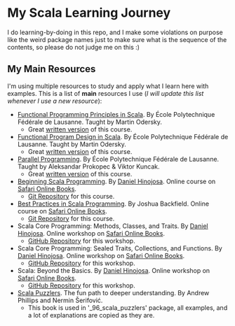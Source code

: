 # My Scala Learning Journey
I do learning-by-doing in this repo, and I make some violations on purpose like the weird package names just to make sure what is the sequence of the contents, so please do not judge me on this :)

## My Main Resources
I'm using multiple resources to study and apply what I learn here with examples. This is a list of **main** resources I use (_I will update this list whenever I use a new resource_):

* [Functional Programming Principles in Scala](https://www.coursera.org/learn/progfun1/). By École Polytechnique Fédérale de Lausanne. Taught by Martin Odersky.
    * Great [written version](https://github.com/rohgar/scala-principles-1/wiki) of this course.
* [Functional Program Design in Scala](https://www.coursera.org/learn/progfun2/). By École Polytechnique Fédérale de Lausanne. Taught by Martin Odersky.
    * Great [written version](https://github.com/rohgar/scala-design-2/wiki) of this course.
* [Parallel Programming](https://www.coursera.org/learn/parprog1/). By École Polytechnique Fédérale de Lausanne. Taught by Aleksandar Prokopec & Viktor Kuncak.
    * Great [written version](https://github.com/rohgar/scala-parallel-programming-3/wiki) of this course.
* [Beginning Scala Programming](https://www.safaribooksonline.com/library/view/beginning-scala-programming/9781771374811/). By [Daniel Hinojosa](https://github.com/dhinojosa). Online course on [Safari Online Books](https://www.safaribooksonline.com/home/).
    * [Git Repository](https://resources.oreilly.com/examples/0636920043386.git) for this course.
* [Best Practices in Scala Programming](https://www.safaribooksonline.com/library/view/best-practices-in/9781491959275/). By Joshua Backfield. Online course on [Safari Online Books](https://www.safaribooksonline.com/home/).
    * [Git Repository](https://resources.oreilly.com/examples/0636920051336.git) for this course.
* Scala Core Programming: Methods, Classes, and Traits. By [Daniel Hinojosa](https://github.com/dhinojosa). Online workshop on [Safari Online Books](https://www.safaribooksonline.com/home/).
    * [GitHub Repository](https://github.com/dhinojosa/scala_programming_fundamentals_1) for this workshop.
* Scala Core Programming: Sealed Traits, Collections, and Functions. By [Daniel Hinojosa](https://github.com/dhinojosa). Online workshop on [Safari Online Books](https://www.safaribooksonline.com/home/).
    * [GitHub Repository](https://github.com/dhinojosa/scala_programming_fundamentals_2) for this workshop.
* Scala: Beyond the Basics. By [Daniel Hinojosa](https://github.com/dhinojosa). Online workshop on [Safari Online Books](https://www.safaribooksonline.com/home/).
    * [GitHub Repository](https://github.com/dhinojosa/scala_beyond_basics) for this workshop.
* [Scala Puzzlers](http://scalapuzzlers.com/). The fun path to deeper understanding. By Andrew Phillips and Nermin Šerifović.
    * This book is used in '_96_scala_puzzlers' package, all examples, and a lot of explanations are copied as they are.